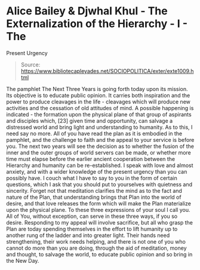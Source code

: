 # Alice Bailey & Djwhal Khul - The Externalization of the Hierarchy - I - The
Present Urgency

> Source: https://www.bibliotecapleyades.net/SOCIOPOLITICA/exter/exte1009.html

The pamphlet The Next Three Years is going forth today upon its mission. Its objective is to educate public opinion. It carries both inspiration and the power to produce cleavages in the life - cleavages which will produce new activities and the cessation of old attitudes of mind. A possible happening is indicated - the formation upon the physical plane of that group of aspirants and disciples which, [23] given time and opportunity, can salvage a distressed world and bring light and understanding to humanity. As to this, I need say no more.
All of you have read the plan as it is embodied in the pamphlet, and the challenge to faith and the appeal to your service is before you. The next two years will see the decision as to whether the fusion of the inner and the outer groups of world servers can be made, or whether more time must elapse before the earlier ancient cooperation between the Hierarchy and humanity can be re-established.
I speak with love and almost anxiety, and with a wider knowledge of the present urgency than you can possibly have. I couch what I have to say to you in the form of certain questions, which I ask that you should put to yourselves with quietness and sincerity.
Forget not that meditation clarifies the mind as to the fact and nature of the Plan, that understanding brings that Plan into the world of desire, and that love releases the form which will make the Plan materialize upon the physical plane. To these three expressions of your soul I call you. All of You, without exception, can serve in these three ways, if you so desire.
Responding to my appeal will involve sacrifice, but all who grasp the Plan are today spending themselves in the effort to lift humanity up to another rung of the ladder and into greater light. Their hands need strengthening, their work needs helping, and there is not one of you who cannot do more than you are doing, through the aid of meditation, money and thought, to salvage the world, to educate public opinion and so bring in the New Day.
